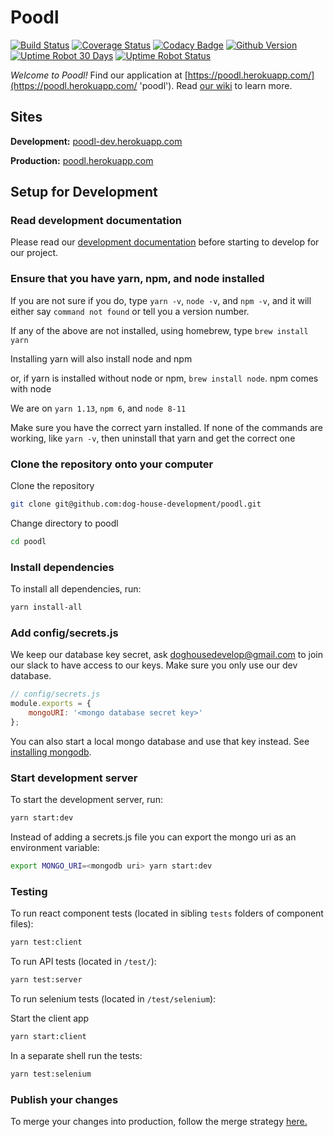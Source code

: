# Poodl

[![Build Status](https://travis-ci.org/dog-house-development/poodl.svg?branch=dev)](https://travis-ci.org/dog-house-development/poodl)
[![Coverage Status](https://coveralls.io/repos/github/dog-house-development/poodl/badge.svg?branch=dev&service=github)](https://coveralls.io/github/dog-house-development/poodl?branch=dev&service=github)
[![Codacy Badge](https://api.codacy.com/project/badge/Grade/63b5098b43bc458ea3e5ef8de9f5bc8b)](https://www.codacy.com/app/DogHouseDevelopment/poodl?utm_source=github.com&utm_medium=referral&utm_content=dog-house-development/poodl&utm_campaign=Badge_Grade)
[![Github Version](https://img.shields.io/github/release/dog-house-development/poodl.svg?style=flat)](https://github.com/dog-house-development/poodl/releases)
[![Uptime Robot 30 Days](https://img.shields.io/uptimerobot/ratio/m781947640-2764269a69a56d48f8edc5db.svg?style=flat)](https://poodl.herokuapp.com/)
[![Uptime Robot Status](https://img.shields.io/uptimerobot/status/m781947640-2764269a69a56d48f8edc5db.svg?style=flat)](https://poodl.herokuapp.com/)

_Welcome to Poodl!_ Find our application at [https://poodl.herokuapp.com/](https://poodl.herokuapp.com/ 'poodl'). Read [our wiki](https://github.com/dog-house-development/poodl/wiki 'poodl wiki') to learn more.

## Sites

**Development:** [poodl-dev.herokuapp.com](http://poodl-dev.herokuapp.com/)

**Production:** [poodl.herokuapp.com](http://poodl-dev.herokuapp.com/)

## Setup for Development

### Read development documentation

Please read our [development documentation](https://github.com/dog-house-development/poodl/wiki/Developer-Documentation)
before starting to develop for our project.

### Ensure that you have yarn, npm, and node installed

If you are not sure if you do, type `yarn -v`, `node -v`,
and `npm -v`, and it will either say `command not found`
or tell you a version number.

If any of the above are not installed, using homebrew,
type `brew install yarn`

Installing yarn will also install node and npm

or, if yarn is installed without node or npm,
`brew install node`. npm comes with node

We are on `yarn 1.13`, `npm 6`, and `node 8-11`

Make sure you have the correct yarn installed.
If none of the commands are working, like `yarn -v`,
then uninstall that yarn and get the correct one

### Clone the repository onto your computer

Clone the repository

```bash
git clone git@github.com:dog-house-development/poodl.git
```

Change directory to poodl

```bash
cd poodl
```

### Install dependencies

To install all dependencies, run:

```bash
yarn install-all
```

### Add config/secrets.js

We keep our database key secret, ask doghousedevelop@gmail.com to
join our slack to have access to our keys.
Make sure you only use our dev database.

```js
// config/secrets.js
module.exports = {
    mongoURI: '<mongo database secret key>'
};
```

You can also start a local mongo database and use that key instead.
See [installing mongodb](https://docs.mongodb.com/manual/installation/).

### Start development server

To start the development server, run:

```bash
yarn start:dev
```

Instead of adding a secrets.js file you can export the
mongo uri as an environment variable:

```bash
export MONGO_URI=<mongodb uri> yarn start:dev
```

### Testing

To run react component tests (located in sibling `tests` folders of component files):

```bash
yarn test:client
```

To run API tests (located in `/test/`):

```bash
yarn test:server
```

To run selenium tests (located in `/test/selenium`):

Start the client app

```bash
yarn start:client
```

In a separate shell run the tests:

```bash
yarn test:selenium
```

### Publish your changes

To merge your changes into production, follow the
merge strategy
[here.](https://github.com/dog-house-development/poodl/wiki/Git-Merging-Strategy)
